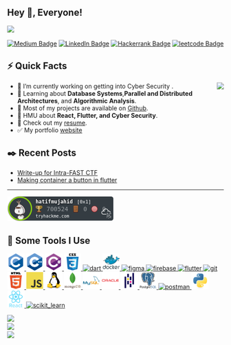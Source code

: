 <!--TODO: ADD PORTFOLIO-->
<h2>Hey 👋, Everyone!</h2>
<p>
  <a href="https://github.com/DenverCoder1/readme-typing-svg"><img src="https://readme-typing-svg.herokuapp.com?&font=IBM+Plex+Sans&color=abcdef&size=20&lines=My+name+is+Hatif+Mujahid;Welcome+to+my+GitHub+Profile!;I'm+a+Web+and+App+developer;I'm+a+Cyber+Security+Enthusiast" /></a>
</p>

<p><a href="https://medium.com/@hatifmujahid08"><img src="https://img.shields.io/badge/-@hatif-14c767?style=flat-square&amp;labelColor=14c767&amp;logo=Medium&amp;link=https://medium.com/@hatifmujahid08" alt="Medium Badge"></a> <a href="https://www.linkedin.com/in/muhammad-hatif/"><img src="https://img.shields.io/badge/-@hatif-0077B5?style=flat-square&amp;labelColor=0077B5&amp;logo=LinkedIn&amp;link=https://www.linkedin.com/in/hatif-mujahid/" alt="LinkedIn Badge"></a> <a href=https://www.hackerrank.com/hatifmujahid08><img src="https://img.shields.io/badge/-@hatif-1ED760?style=flat-square&amp;labelColor=fff&amp;logo=Hackerrank&amp;link=https://www.hackerrank.com" alt="Hackerrank Badge"></a>  <a href="https://leetcode.com/hatifmujahid/"><img src="https://img.shields.io/badge/-@hatifmujahid-critical?style=flat-square&amp;labelColor=0077B5&amp;logo=leetcode&amp;link=https://leetcode.com/hatifmujahid/" alt="leetcode Badge"></a></p>

<h2>⚡️ Quick Facts</h2>
<img align="right" src="https://media.giphy.com/media/LHZyixOnHwDDy/giphy.gif" />
<ul>
<li>🥅 I’m currently working on getting into Cyber Security .</li>
<li>🌠 Learning about <strong>Database Systems</strong>,<strong>Parallel and Distributed Architectures</strong>, and <strong>Algorithmic Analysis</strong>.</li>
<li>🎯 Most of my projects are available on <a href="https://github.com/hatifmujahid">Github</a>.</li>
<li>🏹 HMU about <strong>React, Flutter, and Cyber Security</strong>.</li>
<li>💼 Check out my <a href="https://drive.google.com/file/d/1eVv3tqRd2OFzfrfcBLTgkzqfkKx_Ue7p/view?usp=sharing">resume</a>.</li>
<li>✅ My portfolio <a href="https://hatifmujahid.vercel.app">website</a></li>
</ul>
<h2>✒️ Recent Posts</h2>

<ul> 
    <li><a target="_blank" href="https://medium.com/@hatifmujahid08/write-up-for-intra-fast-ctf-forensics-and-reverse-egineering-109864551bdb">Write-up for Intra-FAST CTF</a></li>
    <li><a target="_blank" href="https://medium.com/@hatifmujahid08/how-to-make-container-a-button-in-flutter-68ca5942a59a">Making container a button in flutter</a></li>
</ul>


---
![p4p1's tryhackme stats](https://raw.githubusercontent.com/hatifmujahid/hatifmujahid/master/assets/thm_propic.png)

<h2>🚀 Some Tools I Use</h2>
<p align="left"> <a href="https://www.cprogramming.com/" target="_blank" rel="noreferrer"> <img src="https://raw.githubusercontent.com/devicons/devicon/master/icons/c/c-original.svg" alt="c" width="40" height="40"/> </a> <a href="https://www.w3schools.com/cpp/" target="_blank" rel="noreferrer"> <img src="https://raw.githubusercontent.com/devicons/devicon/master/icons/cplusplus/cplusplus-original.svg" alt="cplusplus" width="40" height="40"/> </a> <a href="https://www.w3schools.com/cs/" target="_blank" rel="noreferrer"> <img src="https://raw.githubusercontent.com/devicons/devicon/master/icons/csharp/csharp-original.svg" alt="csharp" width="40" height="40"/> </a> <a href="https://www.w3schools.com/css/" target="_blank" rel="noreferrer"> <img src="https://raw.githubusercontent.com/devicons/devicon/master/icons/css3/css3-original-wordmark.svg" alt="css3" width="40" height="40"/> </a> <a href="https://dart.dev" target="_blank" rel="noreferrer"> <img src="https://www.vectorlogo.zone/logos/dartlang/dartlang-icon.svg" alt="dart" width="40" height="40"/> </a> <a href="https://www.docker.com/" target="_blank" rel="noreferrer"> <img src="https://raw.githubusercontent.com/devicons/devicon/master/icons/docker/docker-original-wordmark.svg" alt="docker" width="40" height="40"/> </a> <a href="https://www.figma.com/" target="_blank" rel="noreferrer"> <img src="https://www.vectorlogo.zone/logos/figma/figma-icon.svg" alt="figma" width="40" height="40"/> </a> <a href="https://firebase.google.com/" target="_blank" rel="noreferrer"> <img src="https://www.vectorlogo.zone/logos/firebase/firebase-icon.svg" alt="firebase" width="40" height="40"/> </a> <a href="https://flutter.dev" target="_blank" rel="noreferrer"> <img src="https://www.vectorlogo.zone/logos/flutterio/flutterio-icon.svg" alt="flutter" width="40" height="40"/> </a> <a href="https://git-scm.com/" target="_blank" rel="noreferrer"> <img src="https://www.vectorlogo.zone/logos/git-scm/git-scm-icon.svg" alt="git" width="40" height="40"/> </a> <a href="https://www.w3.org/html/" target="_blank" rel="noreferrer"> <img src="https://raw.githubusercontent.com/devicons/devicon/master/icons/html5/html5-original-wordmark.svg" alt="html5" width="40" height="40"/> </a> <a href="https://developer.mozilla.org/en-US/docs/Web/JavaScript" target="_blank" rel="noreferrer"> <img src="https://raw.githubusercontent.com/devicons/devicon/master/icons/javascript/javascript-original.svg" alt="javascript" width="40" height="40"/> </a> <a href="https://www.linux.org/" target="_blank" rel="noreferrer"> <img src="https://raw.githubusercontent.com/devicons/devicon/master/icons/linux/linux-original.svg" alt="linux" width="40" height="40"/> </a> <a href="https://www.mongodb.com/" target="_blank" rel="noreferrer"> <img src="https://raw.githubusercontent.com/devicons/devicon/master/icons/mongodb/mongodb-original-wordmark.svg" alt="mongodb" width="40" height="40"/> </a> <a href="https://www.mysql.com/" target="_blank" rel="noreferrer"> <img src="https://raw.githubusercontent.com/devicons/devicon/master/icons/mysql/mysql-original-wordmark.svg" alt="mysql" width="40" height="40"/> </a> <a href="https://www.oracle.com/" target="_blank" rel="noreferrer"> <img src="https://raw.githubusercontent.com/devicons/devicon/master/icons/oracle/oracle-original.svg" alt="oracle" width="40" height="40"/> </a> <a href="https://pandas.pydata.org/" target="_blank" rel="noreferrer"> <img src="https://raw.githubusercontent.com/devicons/devicon/2ae2a900d2f041da66e950e4d48052658d850630/icons/pandas/pandas-original.svg" alt="pandas" width="40" height="40"/> </a> <a href="https://www.postgresql.org" target="_blank" rel="noreferrer"> <img src="https://raw.githubusercontent.com/devicons/devicon/master/icons/postgresql/postgresql-original-wordmark.svg" alt="postgresql" width="40" height="40"/> </a> <a href="https://postman.com" target="_blank" rel="noreferrer"> <img src="https://www.vectorlogo.zone/logos/getpostman/getpostman-icon.svg" alt="postman" width="40" height="40"/> </a> <a href="https://www.python.org" target="_blank" rel="noreferrer"> <img src="https://raw.githubusercontent.com/devicons/devicon/master/icons/python/python-original.svg" alt="python" width="40" height="40"/> </a> <a href="https://reactjs.org/" target="_blank" rel="noreferrer"> <img src="https://raw.githubusercontent.com/devicons/devicon/master/icons/react/react-original-wordmark.svg" alt="react" width="40" height="40"/> </a> <a href="https://scikit-learn.org/" target="_blank" rel="noreferrer"> <img src="https://upload.wikimedia.org/wikipedia/commons/0/05/Scikit_learn_logo_small.svg" alt="scikit_learn" width="40" height="40"/> </a> </p>

<img src="https://github-readme-stats.vercel.app/api?username=hatifmujahid" /><br>
<img src="https://github-readme-stats.vercel.app/api/top-langs/?username=hatifmujahid&layout=compact" /><br>
[![](https://visitcount.itsvg.in/api?id=hatimujahid&label=Profile%20Views&color=0&pretty=false)](https://visitcount.itsvg.in)
